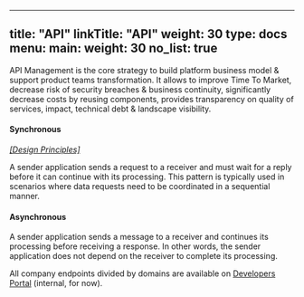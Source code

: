 
---
title: "API"
linkTitle: "API"
weight: 30
type: docs
menu:
  main:
    weight: 30
no_list: true
---

API Management is the core strategy to build platform business model & support product teams transformation. It allows to improve Time To Market, decrease risk of security breaches & business continuity, significantly decrease costs by reusing components, provides transparency on quality of services, impact, technical debt & landscape visibility.

<div class="row mb-2 mt-2">
			<div class="col-lg-5 mb-5 mb-lg-0 text-center">
  <div class="mb-4 h1">
    <i class="fas fa-arrows-alt-h"></i>
  </div>
  <h4 class="h3">Synchronous</h4>
  <p class="mb-0"> <i><a href="sync/">[Design Principles]</a></i></p><p>A sender application sends a request to a receiver and must wait for a reply before it can continue with its processing. This pattern is typically used in scenarios where data requests need to be coordinated in a sequential manner.</p>
</div>
<div class="col-lg-5 mb-5 mb-lg-0 text-center">
  <div class="mb-4 h1">
    <i class="fas fa-exchange-alt"></i>
  </div>
  <h4 class="h3">Asynchronous</h4>
  <p class="mb-0"></p><p>A sender application sends a message to a receiver and continues its processing before receiving a response. In other words, the sender application does not depend on the receiver to complete its processing.</p>
</div>
</div>

All company endpoints divided by domains are available on [<i class="fa fa-lock"></i> Developers Portal](https://developers.apigee.lmru.tech/) (internal, for now).